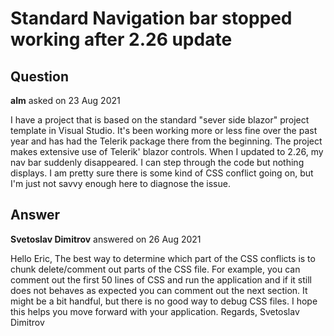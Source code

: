# Standard Navigation bar stopped working after 2.26 update

## Question

**alm** asked on 23 Aug 2021

I have a project that is based on the standard "sever side blazor" project template in Visual Studio. It's been working more or less fine over the past year and has had the Telerik package there from the beginning. The project makes extensive use of Telerik' blazor controls. When I updated to 2.26, my nav bar suddenly disappeared. I can step through the code but nothing displays. I am pretty sure there is some kind of CSS conflict going on, but I'm just not savvy enough here to diagnose the issue.

## Answer

**Svetoslav Dimitrov** answered on 26 Aug 2021

Hello Eric, The best way to determine which part of the CSS conflicts is to chunk delete/comment out parts of the CSS file. For example, you can comment out the first 50 lines of CSS and run the application and if it still does not behaves as expected you can comment out the next section. It might be a bit handful, but there is no good way to debug CSS files. I hope this helps you move forward with your application. Regards, Svetoslav Dimitrov
